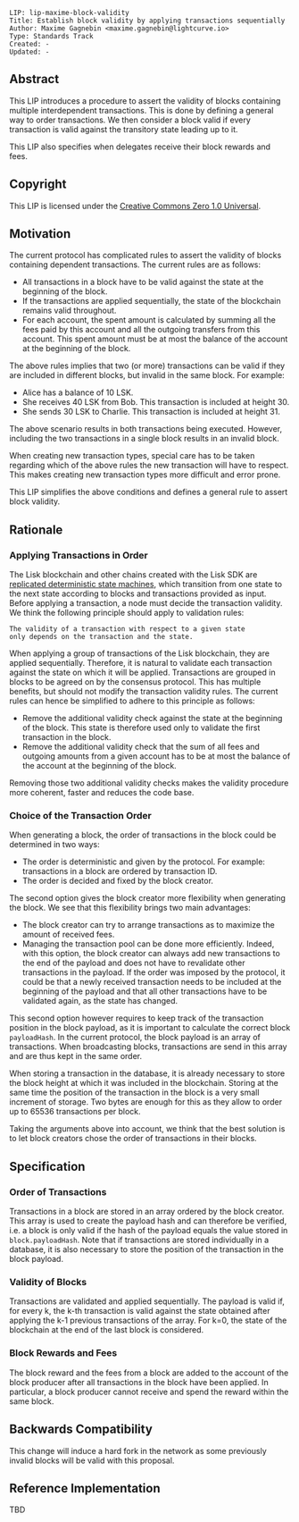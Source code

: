 ```
LIP: lip-maxime-block-validity
Title: Establish block validity by applying transactions sequentially
Author: Maxime Gagnebin <maxime.gagnebin@lightcurve.io> 
Type: Standards Track
Created: -
Updated: -
```

## Abstract

This LIP introduces a procedure to assert the validity of blocks containing multiple interdependent transactions. 
This is done by defining a general way to order transactions. 
We then consider a block valid if every transaction is valid against the transitory state leading up to it.

This LIP also specifies when delegates receive their block rewards and fees.


## Copyright

This LIP is licensed under the [Creative Commons Zero 1.0 Universal](https://creativecommons.org/publicdomain/zero/1.0/).


## Motivation

The current protocol has complicated rules to assert the validity of blocks containing dependent transactions. 
The current rules are as follows:

*   All transactions in a block have to be valid against the state at the beginning of the block.
*   If the transactions are applied sequentially, the state of the blockchain remains valid throughout.
*   For each account, the spent amount is calculated by summing all the fees paid by this account and all the outgoing transfers from this account. 
This spent amount must be at most the balance of the account at the beginning of the block.

The above rules implies that two (or more) transactions can be valid if they are included in different blocks, but invalid in the same block. For example:

*   Alice has a balance of 10 LSK.
*   She receives 40 LSK from Bob. This transaction is included at height 30.
*   She sends 30 LSK to Charlie. This transaction is included at height 31.

The above scenario results in both transactions being executed. However, including the two transactions in a single block results in an invalid block.

When creating new transaction types, special care has to be taken regarding which of the above rules the new transaction will have to respect. This makes creating new transaction types more difficult and error prone. 

This LIP simplifies the above conditions and defines a general rule to assert block validity. 


## Rationale

### Applying Transactions in Order

The Lisk blockchain and other chains created with the Lisk SDK are [replicated deterministic state machines](https://en.wikipedia.org/wiki/State_machine_replication), 
which transition from one state to the next state according to blocks and transactions provided as input. 
Before applying a transaction, a node must decide the transaction validity. 
We think the following principle should apply to validation rules:

    The validity of a transaction with respect to a given state 
    only depends on the transaction and the state.

When applying a group of transactions of the Lisk blockchain, they are applied sequentially. 
Therefore, it is natural to validate each transaction against the state on which it will be applied. 
Transactions are grouped in blocks to be agreed on by the consensus protocol. 
This has multiple benefits, but should not modify the transaction validity rules. 
The current rules can hence be simplified to adhere to this principle as follows:  

*   Remove the additional validity check against the state at the beginning of the block. This state is therefore used only to validate the first transaction in the block.
*   Remove the additional validity check that the sum of all fees and outgoing amounts from a given account has to be at most the balance of the account at the beginning of the block.

Removing those two additional validity checks makes the validity procedure more coherent, faster and reduces the code base.


### Choice of the Transaction Order

When generating a block, the order of transactions in the block could be determined in two ways:

*   The order is deterministic and given by the protocol. For example: transactions in a block are ordered by transaction ID.
*   The order is decided and fixed by the block creator.

The second option gives the block creator more flexibility when generating the block. We see that this flexibility brings two main advantages:

*   The block creator can try to arrange transactions as to maximize the amount of received fees.
*   Managing the transaction pool can be done more efficiently. 
Indeed, with this option, the block creator can always add new transactions to the end of the payload and does not have to revalidate other transactions in the payload. 
If the order was imposed by the protocol, it could be that a newly received transaction needs to be included at the beginning of the payload and that all other transactions have to be validated again, as the state has changed.

This second option however requires to keep track of the transaction position in the block payload, as it is important to calculate the correct block `payloadHash`. 
In the current protocol, the block payload is an array of transactions. 
When broadcasting blocks, transactions are send in this array and are thus kept in the same order. 

When storing a transaction in the database, it is already necessary to store the block height at which it was included in the blockchain. 
Storing at the same time the position of the transaction in the block is a very small increment of storage. 
Two bytes are enough for this as they allow to order up to 65536 transactions per block.

Taking the arguments above into account, we think that the best solution is to let block creators chose the order of transactions in their blocks.


## Specification


### Order of Transactions

Transactions in a block are stored in an array ordered by the block creator. 
This array is used to create the payload hash and can therefore be verified, i.e. a block is only valid if the hash of the payload equals the value stored in `block.payloadHash`. 
Note that if transactions are stored individually in a database, it is also necessary to store the position of the transaction in the block payload.


### Validity of Blocks

Transactions are validated and applied sequentially. The payload is valid if, for every k, the k-th transaction is valid against the state obtained after applying the k-1 previous transactions of the array. 
For k=0, the state of the blockchain at the end of the last block is considered.


### Block Rewards and Fees

The block reward and the fees from a block are added to the account of the block producer after all transactions in the block have been applied. 
In particular, a block producer cannot receive and spend the reward within the same block.


## Backwards Compatibility

This change will induce a hard fork in the network as some previously invalid blocks will be valid with this proposal.


## Reference Implementation

TBD
